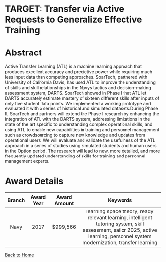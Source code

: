 
TARGET: Transfer via Active Requests to Generalize Effective Training
=====================================================================

# Abstract


Active Transfer Learning (ATL) is a machine learning approach that produces excellent accuracy and predictive power while requiring much less input data than competing approaches. SoarTech, partnered with University of California Davis, has used ATL to improve the understanding of skills and skill relationships in the Navys tactics and decision-making assessment system, DARTS. SoarTech showed in Phase I that ATL let DARTS accurately estimate mastery of sixteen different skills after inputs of only five student data points. We implemented a working prototype and evaluated it with a series of historical and simulated datasets.During Phase II, SoarTech and partners will extend the Phase I research by enhancing the integration of ATL with the DARTS system, addressing limitations in the state of the art specific to understanding complex operational skills, and using ATL to enable new capabilities in training and personnel management such as crowdsourcing to capture new knowledge and updates from operational users. We will evaluate and validate the usefulness of the ATL approach in a series of studies using simulated students and human users in the Option period. The research will lead to new, more detailed, and more frequently updated understanding of skills for training and personnel management experts.  

# Award Details

|Branch|Award Year|Award Amount|Keywords|
| :---: | :---: | :---: | :---: |
|Navy|2017|$999,566|learning space theory, ready relevant learning, intelligent tutoring system, skill assessment, sailor 2025, active learning, personnel system modernization, transfer learning|
  
  


[Back to Home](https://github.com/chrischow/dod_sbir_awards/DJ/#1921)